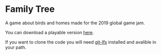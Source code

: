 # Family Tree
A game about birds and homes made for the 2019 global game jam.

You can download a playable version [here](https://github.com/WilliamRitson/Global-Game-Jam-2019/releases/tag/V1.0).

If you want to clone the code you will need [git-lfs](https://git-lfs.github.com/) installed and avalible in your path.
